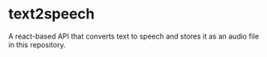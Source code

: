 # text2speech
A react-based API that converts text to speech and stores it as an audio file in this repository.
